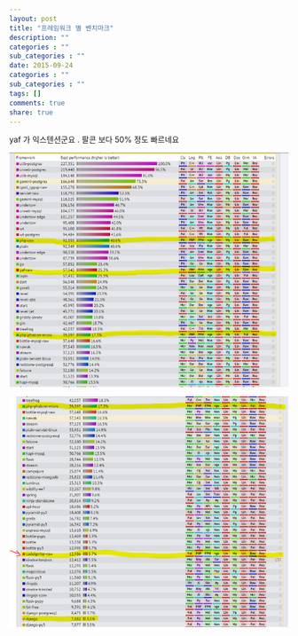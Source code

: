 ```yaml
---
layout: post
title: "프레임워크 별 벤치마크"
description: ""
categories : ""
sub_categories : ""
date: 2015-09-24
categories : ""
sub_categories : ""
tags: []
comments: true
share: true
---
```


yaf 가 익스텐션군요 . 팔콘 보다 50% 정도 빠르네요

  

  

![](/assets/images/posts/130/2579393D5603B5DE0AAC8E.PNG)

  

  

![](/assets/images/posts/130/236F793D5603B5E1131B63.PNG)

  

  

